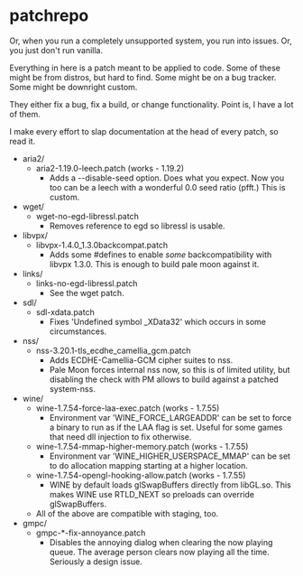 # patchrepo
Or, when you run a completely unsupported system, you run into issues. Or, you just don't run vanilla.

Everything in here is a patch meant to be applied to code. Some of these might be from distros, but hard to find. Some might be on a bug tracker. Some might be downright custom.

They either fix a bug, fix a build, or change functionality. Point is, I have a lot of them.

I make every effort to slap documentation at the head of every patch, so read it.

* aria2/
    * aria2-1.19.0-leech.patch (works - 1.19.2)
        * Adds a --disable-seed option. Does what you expect. Now you too can be a leech with a wonderful 0.0 seed ratio (pfft.) This is custom.
* wget/
    * wget-no-egd-libressl.patch
        * Removes reference to egd so libressl is usable.
* libvpx/
    * libvpx-1.4.0_1.3.0backcompat.patch
        * Adds some #defines to enable *some* backcompatibility with libvpx 1.3.0. This is enough to build pale moon against it.
* links/
    * links-no-egd-libressl.patch
        * See the wget patch.
* sdl/
    * sdl-xdata.patch
        * Fixes 'Undefined symbol _XData32' which occurs in some circumstances.
* nss/
    * nss-3.20.1-tls_ecdhe_camellia_gcm.patch
        * Adds ECDHE-Camellia-GCM cipher suites to nss.
        * Pale Moon forces internal nss now, so this is of limited utility, but disabling the check with PM allows to build against a patched system-nss.
* wine/
    * wine-1.7.54-force-laa-exec.patch (works - 1.7.55)
        * Environment var 'WINE_FORCE_LARGEADDR' can be set to force a binary to run as if the LAA flag is set. Useful for some games that need dll injection to fix otherwise.
    * wine-1.7.54-mmap-higher-memory.patch (works - 1.7.55)
        * Environment var 'WINE_HIGHER_USERSPACE_MMAP' can be set to do allocation mapping starting at a higher location.
    * wine-1.7.54-opengl-hooking-allow.patch (works - 1.7.55)
        * WINE by default loads glSwapBuffers directly from libGL.so. This makes WINE use RTLD_NEXT so preloads can override glSwapBuffers.
    * All of the above are compatible with staging, too.
* gmpc/
    * gmpc-*-fix-annoyance.patch
        * Disables the annoying dialog when clearing the now playing queue. The average person clears now playing all the time. Seriously a design issue.
